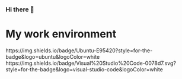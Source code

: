 ### Hi there 👋

<!--
**TsukuyomiKun3/TsukuyomiKun3** is a ✨ _special_ ✨ repository because its `README.md` (this file) appears on your GitHub profile.

Here are some ideas to get you started:

- 🔭 I’m currently working on ...
- 🌱 I’m currently learning ...
- 👯 I’m looking to collaborate on ...
- 🤔 I’m looking for help with ...
- 💬 Ask me about ...
- 📫 How to reach me: ...
- 😄 Pronouns: ...
- ⚡ Fun fact: ...
-->

# My work environment
<div>https://img.shields.io/badge/Ubuntu-E95420?style=for-the-badge&logo=ubuntu&logoColor=white</div>
<div>https://img.shields.io/badge/Visual%20Studio%20Code-0078d7.svg?style=for-the-badge&logo=visual-studio-code&logoColor=white</div>
